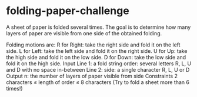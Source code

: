 # folding-paper-challenge

A sheet of paper is folded several times. The goal is to determine how many layers of paper are visible from one side of the obtained folding.

Folding motions are:
R for Right: take the right side and fold it on the left side.
L for Left: take the left side and fold it on the right side.
U for Up: take the high side and fold it on the low side.
D for Down: take the low side and fold it on the high side.
Input
Line 1: a fold string order: several letters R, L, U and D with no space in-between
Line 2: side: a single character R, L, U or D
Output
n: the number of layers of paper visible from side
Constraints
2 characters ≤ length of order ≤ 8 characters
(Try to fold a sheet more than 6 times!)